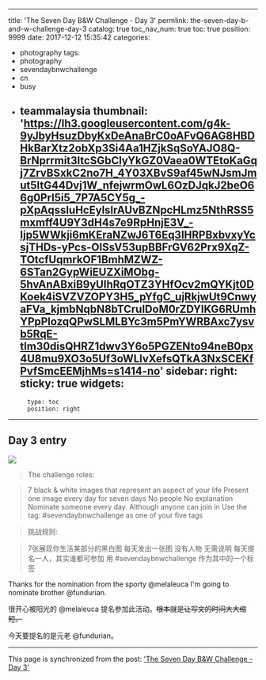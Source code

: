 
---
title: 'The Seven Day B&W Challenge - Day 3'
permlink: the-seven-day-b-and-w-challenge-day-3
catalog: true
toc_nav_num: true
toc: true
position: 9999
date: 2017-12-12 15:35:42
categories:
- photography
tags:
- photography
- sevendaybnwchallenge
- cn
- busy
- teammalaysia
thumbnail: 'https://lh3.googleusercontent.com/g4k-9yJbyHsuzDbyKxDeAnaBrC0oAFvQ6AG8HBDHkBarXtz2obXp3Si4Aa1HZjkSqSoYAJO8Q-BrNprrmit3ltcSGbClyYkGZ0Vaea0WTEtoKaGqj7ZrvBSxkC2no7H_4Y03XBvS9af45wNJsmJmut5ItG44Dvj1W_nfejwrmOwL6OzDJqkJ2beO66g0PrI5i5_7P7A5CY5g_-pXpAqssIuHcEylslrAUvBZNpcHLmz5NthRSS5mxmff4U9Y3dH4s7e9RpHnjE3V_-Ijp5WWkji6mKEraNZwJ6T6Eq3IHRPBxbvxyYcsjTHDs-yPcs-OlSsV53upBBFrGV62Prx9XqZ-TOtcfUqmrkOF1BmhMZWZ-6STan2GypWiEUZXiMObg-5hvAnABxiB9yUIhRqOTZ3YHfOcv2mQYKjt0DKoek4iSVZVZOPY3H5_pYfgC_ujRkjwUt9CnwyaFVa_kjmbNqbN8bTCruIDoM0rZDYIKG6RUmhYPpPlozqQPwSLMLBYc3m5PmYWRBAxc7ysvb5RqE-tlm30disQHRZ1dwv3Y6o5PGZENto94neB0px4U8mu9XO3o5Uf3oWLlvXefsQTkA3NxSCEKfPvfSmcEEMjhMs=s1414-no'
sidebar:
    right:
        sticky: true
widgets:
    -
        type: toc
        position: right
---


## Day 3 entry

![](https://lh3.googleusercontent.com/g4k-9yJbyHsuzDbyKxDeAnaBrC0oAFvQ6AG8HBDHkBarXtz2obXp3Si4Aa1HZjkSqSoYAJO8Q-BrNprrmit3ltcSGbClyYkGZ0Vaea0WTEtoKaGqj7ZrvBSxkC2no7H_4Y03XBvS9af45wNJsmJmut5ItG44Dvj1W_nfejwrmOwL6OzDJqkJ2beO66g0PrI5i5_7P7A5CY5g_-pXpAqssIuHcEylslrAUvBZNpcHLmz5NthRSS5mxmff4U9Y3dH4s7e9RpHnjE3V_-Ijp5WWkji6mKEraNZwJ6T6Eq3IHRPBxbvxyYcsjTHDs-yPcs-OlSsV53upBBFrGV62Prx9XqZ-TOtcfUqmrkOF1BmhMZWZ-6STan2GypWiEUZXiMObg-5hvAnABxiB9yUIhRqOTZ3YHfOcv2mQYKjt0DKoek4iSVZVZOPY3H5_pYfgC_ujRkjwUt9CnwyaFVa_kjmbNqbN8bTCruIDoM0rZDYIKG6RUmhYPpPlozqQPwSLMLBYc3m5PmYWRBAxc7ysvb5RqE-tlm30disQHRZ1dwv3Y6o5PGZENto94neB0px4U8mu9XO3o5Uf3oWLlvXefsQTkA3NxSCEKfPvfSmcEEMjhMs=s1414-no)

> The challenge roles:

> 7 black & white images that represent an aspect of your life
> Present one image every day for seven days
> No people
> No explanation
> Nominate someone every day. Although anyone can join in
> Use the tag: #sevendaybnwchallenge as one of your five tags

> 挑战规则:

> 7张展现你生活某部分的黑白图
> 每天发出一张图
> 没有人物
> 无需说明
> 每天提名一人，其实谁都可参加
> 用 #sevendaybnwchallenge 作为其中的一个标签

Thanks for the nomination from the sporty @melaleuca
I'm going to nominate brother @fundurian.

很开心被阳光的 @melaleuca 提名参加此活动。~~根本就是让写文的时间大大缩短。~~

今天要提名的是元老 @fundurian。

- - -

This page is synchronized from the post: ['The Seven Day B&W Challenge - Day 3'](https://steemit.com/@fr3eze/the-seven-day-b-and-w-challenge-day-3)
